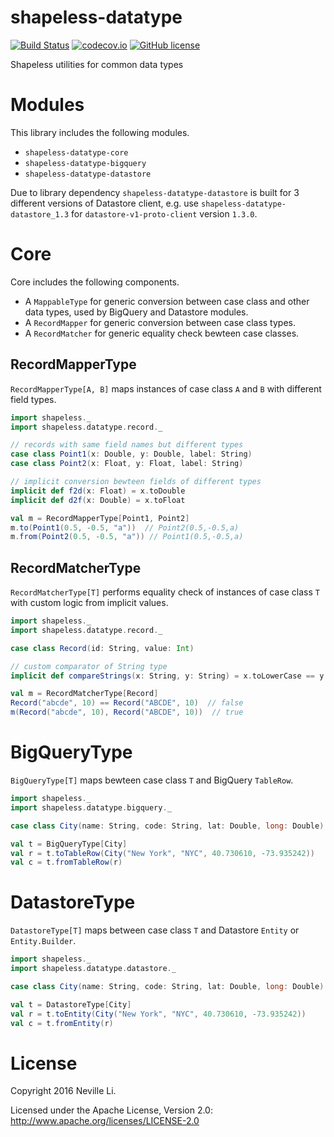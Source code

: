 shapeless-datatype
==================

[![Build Status](https://travis-ci.org/nevillelyh/shapeless-datatype.svg?branch=master)](https://travis-ci.org/nevillelyh/shapeless-datatype)
[![codecov.io](https://codecov.io/github/nevillelyh/shapeless-datatype/coverage.svg?branch=master)](https://codecov.io/github/nevillelyh/shapeless-datatype?branch=master)
[![GitHub license](https://img.shields.io/github/license/nevillelyh/shapeless-datatype.svg)](./LICENSE)

Shapeless utilities for common data types

# Modules

This library includes the following modules.

- `shapeless-datatype-core`
- `shapeless-datatype-bigquery`
- `shapeless-datatype-datastore`

Due to library dependency `shapeless-datatype-datastore` is built for 3 different versions of Datastore client, e.g. use `shapeless-datatype-datastore_1.3` for `datastore-v1-proto-client` version `1.3.0`.

# Core

Core includes the following components.

- A `MappableType` for generic conversion between case class and other data types, used by BigQuery and Datastore modules.
- A `RecordMapper` for generic conversion between case class types.
- A `RecordMatcher` for generic equality check bewteen case classes.

## RecordMapperType

`RecordMapperType[A, B]` maps instances of case class `A` and `B` with different field types.

```scala
import shapeless._
import shapeless.datatype.record._

// records with same field names but different types
case class Point1(x: Double, y: Double, label: String)
case class Point2(x: Float, y: Float, label: String)

// implicit conversion bewteen fields of different types
implicit def f2d(x: Float) = x.toDouble
implicit def d2f(x: Double) = x.toFloat

val m = RecordMapperType[Point1, Point2]
m.to(Point1(0.5, -0.5, "a"))  // Point2(0.5,-0.5,a)
m.from(Point2(0.5, -0.5, "a")) // Point1(0.5,-0.5,a)
```

## RecordMatcherType

`RecordMatcherType[T]` performs equality check of instances of case class `T` with custom logic from implicit values.

```scala
import shapeless._
import shapeless.datatype.record._

case class Record(id: String, value: Int)

// custom comparator of String type
implicit def compareStrings(x: String, y: String) = x.toLowerCase == y.toLowerCase

val m = RecordMatcherType[Record]
Record("abcde", 10) == Record("ABCDE", 10)  // false
m(Record("abcde", 10), Record("ABCDE", 10))  // true
```

# BigQueryType

`BigQueryType[T]` maps bewteen case class `T` and BigQuery `TableRow`.

```scala
import shapeless._
import shapeless.datatype.bigquery._

case class City(name: String, code: String, lat: Double, long: Double)

val t = BigQueryType[City]
val r = t.toTableRow(City("New York", "NYC", 40.730610, -73.935242))
val c = t.fromTableRow(r)
```

# DatastoreType

`DatastoreType[T]` maps between case class `T` and Datastore `Entity` or `Entity.Builder`.

```scala
import shapeless._
import shapeless.datatype.datastore._

case class City(name: String, code: String, lat: Double, long: Double)

val t = DatastoreType[City]
val r = t.toEntity(City("New York", "NYC", 40.730610, -73.935242))
val c = t.fromEntity(r)
```

# License

Copyright 2016 Neville Li.

Licensed under the Apache License, Version 2.0: http://www.apache.org/licenses/LICENSE-2.0
